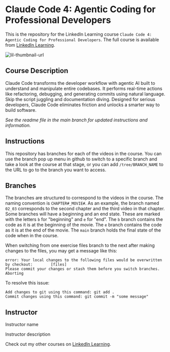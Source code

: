 # Claude Code 4: Agentic Coding for Professional Developers
This is the repository for the LinkedIn Learning course `Claude Code 4: Agentic Coding for Professional Developers`. The full course is available from [LinkedIn Learning][lil-course-url].

![lil-thumbnail-url]

## Course Description

Claude Code transforms the developer workflow with agentic AI built to understand and manipulate entire codebases. It performs real-time actions like refactoring, debugging, and generating commits using natural language. Skip the script juggling and documentation diving. Designed for serious developers, Claude Code eliminates friction and unlocks a smarter way to build software.

_See the readme file in the main branch for updated instructions and information._
## Instructions
This repository has branches for each of the videos in the course. You can use the branch pop up menu in github to switch to a specific branch and take a look at the course at that stage, or you can add `/tree/BRANCH_NAME` to the URL to go to the branch you want to access.

## Branches
The branches are structured to correspond to the videos in the course. The naming convention is `CHAPTER#_MOVIE#`. As an example, the branch named `02_03` corresponds to the second chapter and the third video in that chapter. 
Some branches will have a beginning and an end state. These are marked with the letters `b` for "beginning" and `e` for "end". The `b` branch contains the code as it is at the beginning of the movie. The `e` branch contains the code as it is at the end of the movie. The `main` branch holds the final state of the code when in the course.

When switching from one exercise files branch to the next after making changes to the files, you may get a message like this:

    error: Your local changes to the following files would be overwritten by checkout:        [files]
    Please commit your changes or stash them before you switch branches.
    Aborting

To resolve this issue:
	
    Add changes to git using this command: git add .
	Commit changes using this command: git commit -m "some message"


## Instructor

Instructor name

Instructor description

                            

Check out my other courses on [LinkedIn Learning](https://www.linkedin.com/learning/instructors/).


[0]: # (Replace these placeholder URLs with actual course URLs)

[lil-course-url]: https://www.linkedin.com/learning/claude-code-4-agentic-coding-for-professional-developers-asi
[lil-thumbnail-url]: https://media.licdn.com/dms/image/v2/D4E0DAQFYoo2tZpobPQ/learning-public-crop_675_1200/B4EZejWKiRHwAc-/0/1750792186223?e=2147483647&v=beta&t=uh66nFI64GQIiDij7h3ykH4LrFnZRHvgOBz-B2uzgGE

